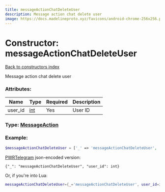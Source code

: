 ```yaml
---
title: messageActionChatDeleteUser
description: Message action chat delete user
image: https://docs.madelineproto.xyz/favicons/android-chrome-256x256.png
---
```

# Constructor: messageActionChatDeleteUser  
[Back to constructors index](index.md)



Message action chat delete user

### Attributes:

| Name     |    Type       | Required | Description |
|----------|---------------|----------|-------------|
|user\_id|[int](../types/int.md) | Yes|User ID|



### Type: [MessageAction](../types/MessageAction.md)


### Example:

```php
$messageActionChatDeleteUser = ['_' => 'messageActionChatDeleteUser', 'user_id' => int];
```  

[PWRTelegram](https://pwrtelegram.xyz) json-encoded version:

```
{"_": "messageActionChatDeleteUser", "user_id": int}
```


Or, if you're into Lua:

```lua
messageActionChatDeleteUser={_='messageActionChatDeleteUser', user_id=int}

```


